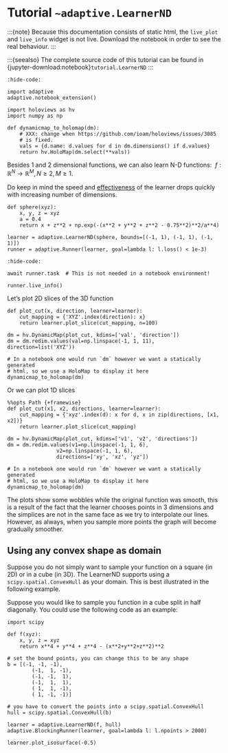 # Tutorial `~adaptive.LearnerND`

:::{note}
Because this documentation consists of static html, the `live_plot`
and `live_info` widget is not live. Download the notebook
in order to see the real behaviour.
:::

:::{seealso}
The complete source code of this tutorial can be found in
{jupyter-download:notebook}`tutorial.LearnerND`
:::

```{jupyter-execute}
:hide-code:

import adaptive
adaptive.notebook_extension()

import holoviews as hv
import numpy as np

def dynamicmap_to_holomap(dm):
    # XXX: change when https://github.com/ioam/holoviews/issues/3085
    # is fixed.
    vals = {d.name: d.values for d in dm.dimensions() if d.values}
    return hv.HoloMap(dm.select(**vals))
```

Besides 1 and 2 dimensional functions, we can also learn N-D functions:
$\ f: ℝ^N → ℝ^M, N \ge 2, M \ge 1$.

Do keep in mind the speed and
[effectiveness](https://en.wikipedia.org/wiki/Curse_of_dimensionality)
of the learner drops quickly with increasing number of dimensions.

```{jupyter-execute}
def sphere(xyz):
    x, y, z = xyz
    a = 0.4
    return x + z**2 + np.exp(-(x**2 + y**2 + z**2 - 0.75**2)**2/a**4)

learner = adaptive.LearnerND(sphere, bounds=[(-1, 1), (-1, 1), (-1, 1)])
runner = adaptive.Runner(learner, goal=lambda l: l.loss() < 1e-3)
```

```{jupyter-execute}
:hide-code:

await runner.task  # This is not needed in a notebook environment!
```

```{jupyter-execute}
runner.live_info()
```

Let’s plot 2D slices of the 3D function

```{jupyter-execute}
def plot_cut(x, direction, learner=learner):
    cut_mapping = {'XYZ'.index(direction): x}
    return learner.plot_slice(cut_mapping, n=100)

dm = hv.DynamicMap(plot_cut, kdims=['val', 'direction'])
dm = dm.redim.values(val=np.linspace(-1, 1, 11), direction=list('XYZ'))

# In a notebook one would run `dm` however we want a statically generated
# html, so we use a HoloMap to display it here
dynamicmap_to_holomap(dm)
```

Or we can plot 1D slices

```{jupyter-execute}
%%opts Path {+framewise}
def plot_cut(x1, x2, directions, learner=learner):
    cut_mapping = {'xyz'.index(d): x for d, x in zip(directions, [x1, x2])}
    return learner.plot_slice(cut_mapping)

dm = hv.DynamicMap(plot_cut, kdims=['v1', 'v2', 'directions'])
dm = dm.redim.values(v1=np.linspace(-1, 1, 6),
                v2=np.linspace(-1, 1, 6),
                directions=['xy', 'xz', 'yz'])

# In a notebook one would run `dm` however we want a statically generated
# html, so we use a HoloMap to display it here
dynamicmap_to_holomap(dm)
```

The plots show some wobbles while the original function was smooth, this
is a result of the fact that the learner chooses points in 3 dimensions
and the simplices are not in the same face as we try to interpolate our
lines. However, as always, when you sample more points the graph will
become gradually smoother.

## Using any convex shape as domain

Suppose you do not simply want to sample your function on a square (in 2D) or in
a cube (in 3D). The LearnerND supports using a `scipy.spatial.ConvexHull` as
your domain. This is best illustrated in the following example.

Suppose you would like to sample you function in a cube split in half diagonally.
You could use the following code as an example:

```{jupyter-execute}
import scipy

def f(xyz):
    x, y, z = xyz
    return x**4 + y**4 + z**4 - (x**2+y**2+z**2)**2

# set the bound points, you can change this to be any shape
b = [(-1, -1, -1),
        (-1,  1, -1),
        (-1, -1,  1),
        (-1,  1,  1),
        ( 1,  1, -1),
        ( 1, -1, -1)]

# you have to convert the points into a scipy.spatial.ConvexHull
hull = scipy.spatial.ConvexHull(b)

learner = adaptive.LearnerND(f, hull)
adaptive.BlockingRunner(learner, goal=lambda l: l.npoints > 2000)

learner.plot_isosurface(-0.5)
```
